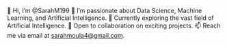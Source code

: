 
👋 Hi, I’m @SarahM199
👀 I’m passionate about Data Science, Machine Learning, and Artificial Intelligence.
🌱 Currently exploring the vast field of Artificial Intelligence.
💞️ Open to collaboration on exciting projects.
📫 Reach me via email at sarahmoula4@gmail.com.


